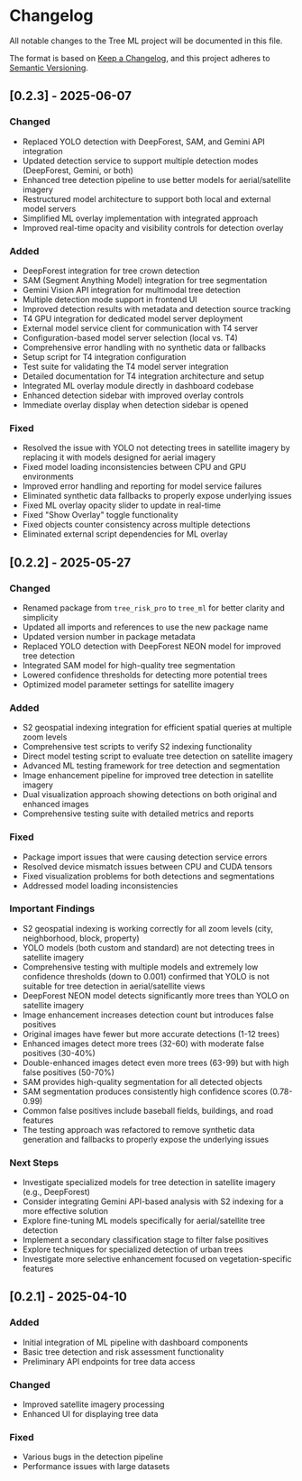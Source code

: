 # Changelog

All notable changes to the Tree ML project will be documented in this file.

The format is based on [Keep a Changelog](https://keepachangelog.com/en/1.0.0/),
and this project adheres to [Semantic Versioning](https://semver.org/spec/v2.0.0.html).

## [0.2.3] - 2025-06-07

### Changed
- Replaced YOLO detection with DeepForest, SAM, and Gemini API integration
- Updated detection service to support multiple detection modes (DeepForest, Gemini, or both)
- Enhanced tree detection pipeline to use better models for aerial/satellite imagery
- Restructured model architecture to support both local and external model servers
- Simplified ML overlay implementation with integrated approach
- Improved real-time opacity and visibility controls for detection overlay

### Added
- DeepForest integration for tree crown detection
- SAM (Segment Anything Model) integration for tree segmentation
- Gemini Vision API integration for multimodal tree detection
- Multiple detection mode support in frontend UI
- Improved detection results with metadata and detection source tracking
- T4 GPU integration for dedicated model server deployment
- External model service client for communication with T4 server
- Configuration-based model server selection (local vs. T4)
- Comprehensive error handling with no synthetic data or fallbacks
- Setup script for T4 integration configuration
- Test suite for validating the T4 model server integration
- Detailed documentation for T4 integration architecture and setup
- Integrated ML overlay module directly in dashboard codebase
- Enhanced detection sidebar with improved overlay controls
- Immediate overlay display when detection sidebar is opened

### Fixed
- Resolved the issue with YOLO not detecting trees in satellite imagery by replacing it with models designed for aerial imagery
- Fixed model loading inconsistencies between CPU and GPU environments
- Improved error handling and reporting for model service failures
- Eliminated synthetic data fallbacks to properly expose underlying issues
- Fixed ML overlay opacity slider to update in real-time
- Fixed "Show Overlay" toggle functionality
- Fixed objects counter consistency across multiple detections
- Eliminated external script dependencies for ML overlay

## [0.2.2] - 2025-05-27

### Changed
- Renamed package from `tree_risk_pro` to `tree_ml` for better clarity and simplicity
- Updated all imports and references to use the new package name
- Updated version number in package metadata
- Replaced YOLO detection with DeepForest NEON model for improved tree detection
- Integrated SAM model for high-quality tree segmentation
- Lowered confidence thresholds for detecting more potential trees
- Optimized model parameter settings for satellite imagery

### Added
- S2 geospatial indexing integration for efficient spatial queries at multiple zoom levels
- Comprehensive test scripts to verify S2 indexing functionality
- Direct model testing script to evaluate tree detection on satellite imagery
- Advanced ML testing framework for tree detection and segmentation
- Image enhancement pipeline for improved tree detection in satellite imagery
- Dual visualization approach showing detections on both original and enhanced images
- Comprehensive testing suite with detailed metrics and reports

### Fixed
- Package import issues that were causing detection service errors
- Resolved device mismatch issues between CPU and CUDA tensors
- Fixed visualization problems for both detections and segmentations
- Addressed model loading inconsistencies

### Important Findings
- S2 geospatial indexing is working correctly for all zoom levels (city, neighborhood, block, property)
- YOLO models (both custom and standard) are not detecting trees in satellite imagery
- Comprehensive testing with multiple models and extremely low confidence thresholds (down to 0.001) confirmed that YOLO is not suitable for tree detection in aerial/satellite views
- DeepForest NEON model detects significantly more trees than YOLO on satellite imagery
- Image enhancement increases detection count but introduces false positives
- Original images have fewer but more accurate detections (1-12 trees)
- Enhanced images detect more trees (32-60) with moderate false positives (30-40%)
- Double-enhanced images detect even more trees (63-99) but with high false positives (50-70%)
- SAM provides high-quality segmentation for all detected objects
- SAM segmentation produces consistently high confidence scores (0.78-0.99)
- Common false positives include baseball fields, buildings, and road features
- The testing approach was refactored to remove synthetic data generation and fallbacks to properly expose the underlying issues

### Next Steps
- Investigate specialized models for tree detection in satellite imagery (e.g., DeepForest)
- Consider integrating Gemini API-based analysis with S2 indexing for a more effective solution
- Explore fine-tuning ML models specifically for aerial/satellite tree detection
- Implement a secondary classification stage to filter false positives
- Explore techniques for specialized detection of urban trees
- Investigate more selective enhancement focused on vegetation-specific features

## [0.2.1] - 2025-04-10

### Added
- Initial integration of ML pipeline with dashboard components
- Basic tree detection and risk assessment functionality
- Preliminary API endpoints for tree data access

### Changed
- Improved satellite imagery processing
- Enhanced UI for displaying tree data

### Fixed
- Various bugs in the detection pipeline
- Performance issues with large datasets